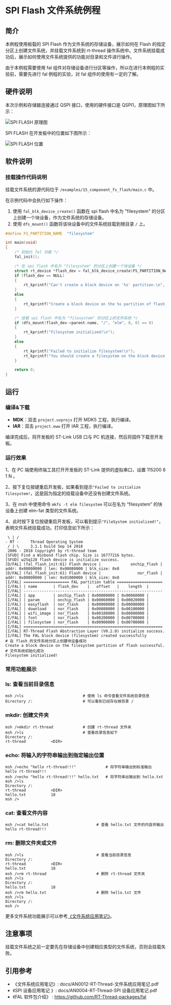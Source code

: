# SPI Flash 文件系统例程

## 简介

本例程使用板载的 SPI Flash 作为文件系统的存储设备，展示如何在 Flash 的指定分区上创建文件系统，并挂载文件系统到 rt-thread 操作系统中。文件系统挂载成功后，展示如何使用文件系统提供的功能对目录和文件进行操作。

由于本例程需要使用 fal 组件对存储设备进行分区等操作，所以在进行本例程的实验前，需要先进行 fal 例程的实验，对 fal 组件的使用有一定的了解。

## 硬件说明

本次示例和存储器连接通过 QSPI 接口，使用的硬件接口是 QSPI1，原理图如下所示：

![SPI FLASH 原理图](../../docs/figures/15_component_fs_flash/spi_flash_sch.png)

SPI FLASH 在开发板中的位置如下图所示：

![SPI FLASH 位置](../../docs/figures/15_component_fs_flash/spi_flash_locate.png)

## 软件说明

### 挂载操作代码说明
挂载文件系统的源代码位于 `/examples/15_component_fs_flash/main.c` 中。

在示例代码中会执行如下操作：

1. 使用 `fal_blk_device_create()` 函数在 spi flash 中名为 "filesystem" 的分区上创建一个块设备，作为文件系统的存储设备。
2. 使用 `dfs_mount()` 函数将该块设备中的文件系统挂载到根目录 `/` 上。

```c
#define FS_PARTITION_NAME  "filesystem"

int main(void)
{
    /* 初始化 fal 功能 */
    fal_init();

    /* 在 spi flash 中名为 "filesystem" 的分区上创建一个块设备 */
    struct rt_device *flash_dev = fal_blk_device_create(FS_PARTITION_NAME);
    if (flash_dev == NULL)
    {
        rt_kprintf("Can't create a block device on '%s' partition.\n", FS_PARTITION_NAME);
    }
    else
    {
        rt_kprintf("Create a block device on the %s partition of flash successful.\n", FS_PARTITION_NAME);
    }

    /* 挂载 spi flash 中名为 "filesystem" 的分区上的文件系统 */
    if (dfs_mount(flash_dev->parent.name, "/", "elm", 0, 0) == 0)
    {
        rt_kprintf("Filesystem initialized!\n");
    }
    else
    {
        rt_kprintf("Failed to initialize filesystem!\n");
        rt_kprintf("You should create a filesystem on the block device first!\n");
    }

    return 0;
}
```

## 运行

### 编译&下载

- **MDK**：双击 `project.uvprojx` 打开 MDK5 工程，执行编译。
- **IAR**：双击 `project.eww` 打开 IAR 工程，执行编译。

编译完成后，将开发板的 ST-Link USB 口与 PC 机连接，然后将固件下载至开发板。

### 运行效果

1、在 PC 端使用终端工具打开开发板的 ST-Link 提供的虚拟串口，设置 115200 8 1 N 。

2、按下复位按键重启开发板，如果看到提示`"Failed to initialize filesystem!`，这是因为指定的挂载设备中还没有创建文件系统。

3、在 msh 中使用命令 `mkfs -t elm filesystem` 可以在名为 “filesystem” 的块设备上创建 elm-fat 类型的文件系统。

4、此时按下复位按键重启开发板，可以看到提示`"FileSystem initialized!"`，表明文件系统挂载成功。打印信息如下所示：

```shell
 \ | /
- RT -     Thread Operating System
 / | \     3.1.1 build Sep 14 2018
 2006 - 2018 Copyright by rt-thread team
[SFUD] Find a Winbond flash chip. Size is 16777216 bytes.
[SFUD] w25q128 flash device is initialize success.
[D/FAL] (fal_flash_init:61) Flash device |             onchip_flash | addr: 0x08000000 | len: 0x00080000 | blk_size: 0x0
[D/FAL] (fal_flash_init:61) Flash device |                nor_flash | addr: 0x00000000 | len: 0x01000000 | blk_size: 0x0
[I/FAL] ==================== FAL partition table ====================
[I/FAL] | name       | flash_dev    |   offset   |    length  |
[I/FAL] -------------------------------------------------------------
[I/FAL] | app        | onchip_flash | 0x00000000 | 0x00060000 |
[I/FAL] | param      | onchip_flash | 0x00060000 | 0x00020000 |
[I/FAL] | easyflash  | nor_flash    | 0x00000000 | 0x00080000 |
[I/FAL] | download   | nor_flash    | 0x00080000 | 0x00100000 |
[I/FAL] | wifi_image | nor_flash    | 0x00180000 | 0x00080000 |
[I/FAL] | font       | nor_flash    | 0x00200000 | 0x00700000 |
[I/FAL] | filesystem | nor_flash    | 0x00900000 | 0x00700000 |
[I/FAL] =============================================================
[I/FAL] RT-Thread Flash Abstraction Layer (V0.2.0) initialize success.
[I/FAL] The FAL block device (filesystem) created successfully
# 在 flash 的文件系统分区上创建块设备成功
Create a block device on the filesystem partition of flash successful. 
# 文件系统初始化成功
Filesystem initialized!
```
### 常用功能展示
### ls: 查看当前目录信息
```shell
msh />ls                          # 使用 ls 命令查看文件系统目录信息              
Directory /:                      # 可以看到已经存在根目录 /
```

### mkdir: 创建文件夹
```shell
msh />mkdir rt-thread             # 创建 rt-thread 文件夹
msh />ls                          # 查看目录信息如下
Directory /:
rt-thread           <DIR>
```

### echo: 将输入的字符串输出到指定输出位置
```shell
msh />echo "hello rt-thread!!!"             # 将字符串输出到标准输出
hello rt-thread!!!
msh />echo "hello rt-thread!!!" hello.txt   # 将字符串出输出到 hello.txt
msh />ls
Directory /:
rt-thread           <DIR>                    
hello.txt           18                       
msh />
```

### cat: 查看文件内容
```shell
msh />cat hello.txt                     # 查看 hello.txt 文件的内容并输出
hello rt-thread!!!
```

### rm: 删除文件夹或文件
```shell
msh />ls                                # 查看当前目录信息
Directory /:
rt-thread           <DIR>                    
hello.txt           18                       
msh />rm rt-thread                      # 删除 rt-thread 文件夹
msh />ls
Directory /:
hello.txt           18                       
msh />rm hello.txt                      # 删除 hello.txt 文件
msh />ls
Directory /:
msh />
```

更多文件系统功能展示可以参考[《文件系统应用笔记》](https://www.rt-thread.org/document/site/rtthread-application-note/components/dfs/AN0012-RT-Thread-文件系统应用笔记/)。

## 注意事项

挂载文件系统之前一定要先在存储设备中创建相应类型的文件系统，否则会挂载失败。

## 引用参考

- 《文件系统应用笔记》: docs/AN0012-RT-Thread-文件系统应用笔记.pdf
- 《SPI 设备应用笔记 》: docs/AN0004-RT-Thread-SPI 设备应用笔记.pdf
- 《FAL 软件包介绍》    : https://github.com/RT-Thread-packages/fal